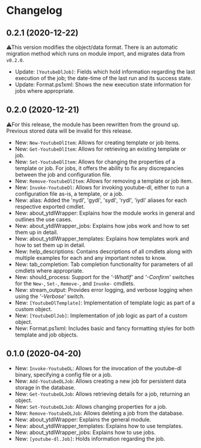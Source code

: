 ﻿# Changelog
## 0.2.1 (2020-12-22)
⚠This version modifies the object/data format. There is an automatic migration method which runs on module import, and migrates data from `v0.2.0`.
 - Update: `[YoutubeDlJob]`: Fields which hold information regarding the last execution of the job; the date-time of the last run and its success state.
 - Update: Format.ps1xml: Shows the new execution state information for jobs where appropriate.
## 0.2.0 (2020-12-21)
⚠For this release, the module has been rewritten from the ground up. Previous stored data will be invalid for this release.
 - New: `New-YoutubeDlItem`: Allows for creating template or job items.
 - New: `Get-YoutubeDlItem`: Allows for retrieving an existing template or job.
 - New: `Set-YoutubeDlItem`: Allows for changing the properties of a template or job. For jobs, it offers the ability to fix any discrepancies between the job and configuration file.
 - New: `Remove-YoutubeDlItem`: Allows for removing a template or job item.
 - New: `Invoke-YoutubeDl`: Allows for invoking youtube-dl, either to run a configuration file as-is, a template, or a job.
 - New: alias: Added the 'nydl', 'gydl', 'sydl', 'rydl', 'iydl' aliases for each respective exported cmdlet.
 - New: about_ytdlWrapper: Explains how the module works in general and outlines the use cases.
 - New: about_ytdlWrapper_jobs: Explains how jobs work and how to set them up in detail.
 - New: about_ytdlWrapper_templates: Explains how templates work and how to set them up in detail.
 - New: help_descriptions: Contains descriptions of all cmdlets along with multiple examples for each and any important notes to know.
 - New: tab_completion: Tab completion functionality for parameters of all cmdlets where appropriate.
 - New: should_process: Support for the *'-WhatIf'* and *'-Confirm'* switches for the `New-`, `Set-`, `Remove-`, and `Invoke-` cmdlets.
 - New: stream_output: Provides error logging, and verbose logging when using the *'-Verbose'* switch.
 - New: `[YoutubeDlTemplate]`: Implementation of template logic as part of a custom object.
 - New: `[YoutubeDlJob]`: Implementation of job logic as part of a custom object.
 - New: Format.ps1xml: Includes basic and fancy formatting styles for both template and job objects.
## 0.1.0 (2020-04-20)
 - New: `Invoke-YoutubeDL`: Allows for the invocation of the youtube-dl binary, specifying a config file or a job.
 - New: `Add-YoutubeDLJob`: Allows creating a new job for persistent data storage in the database.
 - New: `Get-YoutubeDLJob`: Allows retrieving details for a job, returning an object.
 - New: `Set-YoutubeDLJob`: Allows changing properties for a job.
 - New: `Remove-YoutubeDLJob`: Allows deleting a job from the database.
 - New: about_ytdlWrapper: Explains the general module.
 - New: about_ytdlWrapper_templates: Explains how to use templates.
 - New: about_ytdlWrapper_jobs: Explains how to use jobs.
 - New: `[youtube-dl.Job]`: Holds information regarding the job.
